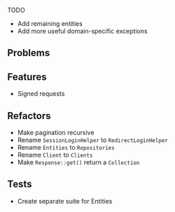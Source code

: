 TODO

- Add remaining entities
- Add more useful domain-specific exceptions

## Problems


## Features
- Signed requests

## Refactors
- Make pagination recursive
- Rename `SessionLoginHelper` to `RedirectLoginHelper`
- Rename `Entities` to `Repositories`
- Rename `Client` to `Clients`
- Make `Response::get()` return a `Collection`

## Tests
- Create separate suite for Entities

